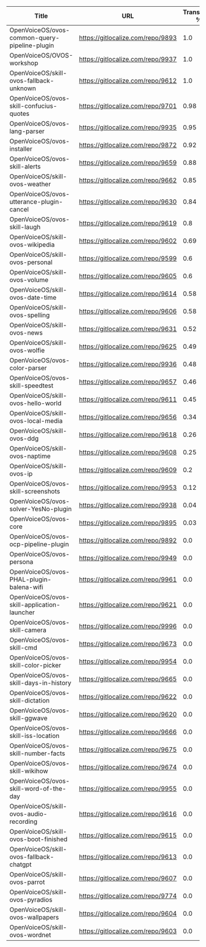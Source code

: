 | Title | URL | Translated % | Total Chars | Total Words | Untranslated Chars | Untranslated Words | Translated Chars | Translated Words |
| --- | --- | --- | --- | --- | --- | --- | --- | --- |
| OpenVoiceOS/ovos-common-query-pipeline-plugin | https://gitlocalize.com/repo/9893 | 1.0 | 67 | 15 | 0 | 0 | 67 | 15 |
| OpenVoiceOS/OVOS-workshop | https://gitlocalize.com/repo/9937 | 1.0 | 5 | 2 | 0 | 0 | 5 | 2 |
| OpenVoiceOS/skill-ovos-fallback-unknown | https://gitlocalize.com/repo/9612 | 1.0 | 829 | 175 | 0 | 0 | 829 | 175 |
| OpenVoiceOS/ovos-skill-confucius-quotes | https://gitlocalize.com/repo/9701 | 0.98 | 10694 | 1962 | 236 | 23 | 10458 | 1939 |
| OpenVoiceOS/ovos-lang-parser | https://gitlocalize.com/repo/9935 | 0.95 | 1099 | 159 | 54 | 7 | 1045 | 152 |
| OpenVoiceOS/ovos-installer | https://gitlocalize.com/repo/9872 | 0.92 | 7222 | 1090 | 572 | 87 | 6650 | 1003 |
| OpenVoiceOS/ovos-skill-alerts | https://gitlocalize.com/repo/9659 | 0.88 | 6736 | 1159 | 786 | 157 | 5950 | 1002 |
| OpenVoiceOS/skill-ovos-weather | https://gitlocalize.com/repo/9662 | 0.85 | 13442 | 2230 | 1953 | 372 | 11489 | 1858 |
| OpenVoiceOS/ovos-utterance-plugin-cancel | https://gitlocalize.com/repo/9630 | 0.84 | 220 | 36 | 36 | 6 | 184 | 30 |
| OpenVoiceOS/ovos-skill-laugh | https://gitlocalize.com/repo/9619 | 0.8 | 291 | 41 | 57 | 13 | 234 | 28 |
| OpenVoiceOS/skill-ovos-wikipedia | https://gitlocalize.com/repo/9602 | 0.69 | 1339 | 195 | 415 | 57 | 924 | 138 |
| OpenVoiceOS/skill-ovos-personal | https://gitlocalize.com/repo/9599 | 0.6 | 1027 | 148 | 413 | 58 | 614 | 90 |
| OpenVoiceOS/skill-ovos-volume | https://gitlocalize.com/repo/9605 | 0.6 | 1485 | 266 | 595 | 104 | 890 | 162 |
| OpenVoiceOS/skill-ovos-date-time | https://gitlocalize.com/repo/9614 | 0.58 | 11254 | 2127 | 4765 | 936 | 6489 | 1191 |
| OpenVoiceOS/skill-ovos-spelling | https://gitlocalize.com/repo/9606 | 0.58 | 238 | 35 | 100 | 16 | 138 | 19 |
| OpenVoiceOS/skill-ovos-news | https://gitlocalize.com/repo/9631 | 0.52 | 630 | 86 | 304 | 37 | 326 | 49 |
| OpenVoiceOS/skill-ovos-wolfie | https://gitlocalize.com/repo/9625 | 0.49 | 724 | 116 | 372 | 52 | 352 | 64 |
| OpenVoiceOS/ovos-color-parser | https://gitlocalize.com/repo/9936 | 0.48 | 170418 | 28597 | 87925 | 14848 | 82493 | 13749 |
| OpenVoiceOS/ovos-skill-speedtest | https://gitlocalize.com/repo/9657 | 0.46 | 560 | 80 | 305 | 33 | 255 | 47 |
| OpenVoiceOS/skill-ovos-hello-world | https://gitlocalize.com/repo/9611 | 0.45 | 503 | 86 | 278 | 40 | 225 | 46 |
| OpenVoiceOS/skill-ovos-local-media | https://gitlocalize.com/repo/9656 | 0.34 | 1352 | 254 | 888 | 162 | 464 | 92 |
| OpenVoiceOS/skill-ovos-ddg | https://gitlocalize.com/repo/9618 | 0.26 | 1731 | 287 | 1278 | 201 | 453 | 86 |
| OpenVoiceOS/skill-ovos-naptime | https://gitlocalize.com/repo/9608 | 0.25 | 950 | 159 | 708 | 115 | 242 | 44 |
| OpenVoiceOS/skill-ovos-ip | https://gitlocalize.com/repo/9609 | 0.2 | 1009 | 190 | 803 | 149 | 206 | 41 |
| OpenVoiceOS/ovos-skill-screenshots | https://gitlocalize.com/repo/9953 | 0.12 | 276 | 45 | 244 | 40 | 32 | 5 |
| OpenVoiceOS/ovos-solver-YesNo-plugin | https://gitlocalize.com/repo/9938 | 0.04 | 812 | 156 | 779 | 148 | 33 | 8 |
| OpenVoiceOS/ovos-core | https://gitlocalize.com/repo/9895 | 0.03 | 935 | 153 | 907 | 147 | 28 | 6 |
| OpenVoiceOS/ovos-ocp-pipeline-plugin | https://gitlocalize.com/repo/9892 | 0.0 | 2606 | 304 | 2606 | 304 | 0 | 0 |
| OpenVoiceOS/ovos-persona | https://gitlocalize.com/repo/9949 | 0.0 | 5600 | 690 | 5600 | 690 | 0 | 0 |
| OpenVoiceOS/ovos-PHAL-plugin-balena-wifi | https://gitlocalize.com/repo/9961 | 0.0 | 753 | 131 | 753 | 131 | 0 | 0 |
| OpenVoiceOS/ovos-skill-application-launcher | https://gitlocalize.com/repo/9621 | 0.0 | 533 | 61 | 533 | 61 | 0 | 0 |
| OpenVoiceOS/ovos-skill-camera | https://gitlocalize.com/repo/9996 | 0.0 | 310 | 62 | 310 | 62 | 0 | 0 |
| OpenVoiceOS/ovos-skill-cmd | https://gitlocalize.com/repo/9673 | 0.0 | 101 | 11 | 101 | 11 | 0 | 0 |
| OpenVoiceOS/ovos-skill-color-picker | https://gitlocalize.com/repo/9954 | 0.0 | 643 | 107 | 643 | 107 | 0 | 0 |
| OpenVoiceOS/ovos-skill-days-in-history | https://gitlocalize.com/repo/9665 | 0.0 | 10846902 | 1751706 | 10846902 | 1751706 | 0 | 0 |
| OpenVoiceOS/ovos-skill-dictation | https://gitlocalize.com/repo/9622 | 0.0 | 6855 | 969 | 6855 | 969 | 0 | 0 |
| OpenVoiceOS/ovos-skill-ggwave | https://gitlocalize.com/repo/9620 | 0.0 | 724 | 81 | 724 | 81 | 0 | 0 |
| OpenVoiceOS/ovos-skill-iss-location | https://gitlocalize.com/repo/9666 | 0.0 | 2993 | 483 | 2993 | 483 | 0 | 0 |
| OpenVoiceOS/ovos-skill-number-facts | https://gitlocalize.com/repo/9675 | 0.0 | 557 | 76 | 557 | 76 | 0 | 0 |
| OpenVoiceOS/ovos-skill-wikihow | https://gitlocalize.com/repo/9674 | 0.0 | 471 | 74 | 471 | 74 | 0 | 0 |
| OpenVoiceOS/ovos-skill-word-of-the-day | https://gitlocalize.com/repo/9955 | 0.0 | 114 | 29 | 114 | 29 | 0 | 0 |
| OpenVoiceOS/skill-ovos-audio-recording | https://gitlocalize.com/repo/9616 | 0.0 | 2458 | 375 | 2458 | 375 | 0 | 0 |
| OpenVoiceOS/skill-ovos-boot-finished | https://gitlocalize.com/repo/9615 | 0.0 | 1661 | 202 | 1661 | 202 | 0 | 0 |
| OpenVoiceOS/skill-ovos-fallback-chatgpt | https://gitlocalize.com/repo/9613 | 0.0 | 393 | 55 | 393 | 55 | 0 | 0 |
| OpenVoiceOS/skill-ovos-parrot | https://gitlocalize.com/repo/9607 | 0.0 | 2052 | 360 | 2052 | 360 | 0 | 0 |
| OpenVoiceOS/skill-ovos-pyradios | https://gitlocalize.com/repo/9774 | 0.0 | 63 | 7 | 63 | 7 | 0 | 0 |
| OpenVoiceOS/skill-ovos-wallpapers | https://gitlocalize.com/repo/9604 | 0.0 | 1304 | 133 | 1304 | 133 | 0 | 0 |
| OpenVoiceOS/skill-ovos-wordnet | https://gitlocalize.com/repo/9603 | 0.0 | 923 | 163 | 923 | 163 | 0 | 0 |
